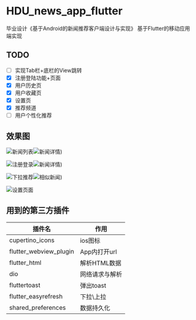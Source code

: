 # HDU_news_app_flutter

毕业设计《基于Android的新闻推荐客户端设计与实现》 基于Flutter的移动应用端实现

## TODO
- [ ] 实现Tab栏+底栏的View跳转
- [x] 注册登陆功能+页面
- [x] 用户历史页
- [x] 用户收藏页
- [x] 设置页
- [x] 推荐频道
- [ ] 用户个性化推荐

## 效果图
![新闻列表](https://pic-1253509712.cos.ap-shanghai.myqcloud.com/%E6%96%B0%E9%97%BB%E5%88%97%E8%A1%A8.gif)![新闻详情](https://pic-1253509712.cos.ap-shanghai.myqcloud.com/%E6%96%B0%E9%97%BB%E8%AF%A6%E6%83%85.gif))

![注册登录](https://pic-1253509712.cos.ap-shanghai.myqcloud.com/%E6%B3%A8%E5%86%8C.gif)![新闻详情](https://pic-1253509712.cos.ap-shanghai.myqcloud.com/%E6%94%B6%E8%97%8F.gif))

![下拉推荐](https://pic-1253509712.cos.ap-shanghai.myqcloud.com/%E4%B8%AA%E6%80%A7%E5%8C%96%E6%8E%A8%E8%8D%90.gif)![相似新闻](https://pic-1253509712.cos.ap-shanghai.myqcloud.com/%E6%8C%89%E6%96%B0%E9%97%BB%E6%8E%A8%E8%8D%90.gif))


![设置页面](https://pic-1253509712.cos.ap-shanghai.myqcloud.com/%E8%AE%BE%E7%BD%AE%E9%A1%B5%E9%9D%A2.gif)


## 用到的第三方插件
插件名 | 作用 | 
-|- | 
cupertino_icons | ios图标 |
flutter_webview_plugin| App内打开url |
flutter_html | 解析HTML数据 | 
dio | 网络请求与解析 | 
fluttertoast | 弹出toast | 
flutter_easyrefresh | 下拉\上拉 | 
shared_preferences | 数据持久化 | 


